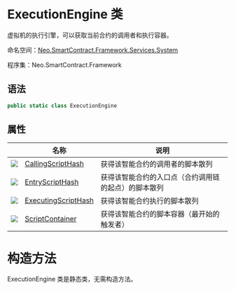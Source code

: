 # ExecutionEngine 类

虚拟机的执行引擎，可以获取当前合约的调用者和执行容器。

命名空间：[Neo.SmartContract.Framework.Services.System](../System.md)

程序集：Neo.SmartContract.Framework

## 语法

```c#
public static class ExecutionEngine
```

## 属性

|                                          | 名称                                       | 说明                         |
| ---------------------------------------- | ---------------------------------------- | -------------------------- |
| ![](https://i-msdn.sec.s-msft.com/dynimg/IC74937.jpeg) | [CallingScriptHash](ExecutionEngine/CallingScriptHash.md) | 获得该智能合约的调用者的脚本散列           |
| ![](https://i-msdn.sec.s-msft.com/dynimg/IC74937.jpeg) | [EntryScriptHash](ExecutionEngine/EntryScriptHash.md) | 获得该智能合约的入口点（合约调用链的起点）的脚本散列 |
| ![](https://i-msdn.sec.s-msft.com/dynimg/IC74937.jpeg) | [ExecutingScriptHash](ExecutionEngine/ExecutingScriptHash.md) | 获得该智能合约执行的脚本散列             |
| ![](https://i-msdn.sec.s-msft.com/dynimg/IC74937.jpeg) | [ScriptContainer](ExecutionEngine/ScriptContainer.md) | 获得该智能合约的脚本容器（最开始的触发者）      |

# 构造方法

ExecutionEngine 类是静态类，无需构造方法。